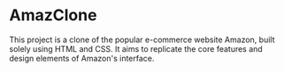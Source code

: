 # AmazClone
This project is a clone of the popular e-commerce website Amazon, built solely using HTML and CSS. It aims to replicate the core features and design elements of Amazon's interface.
